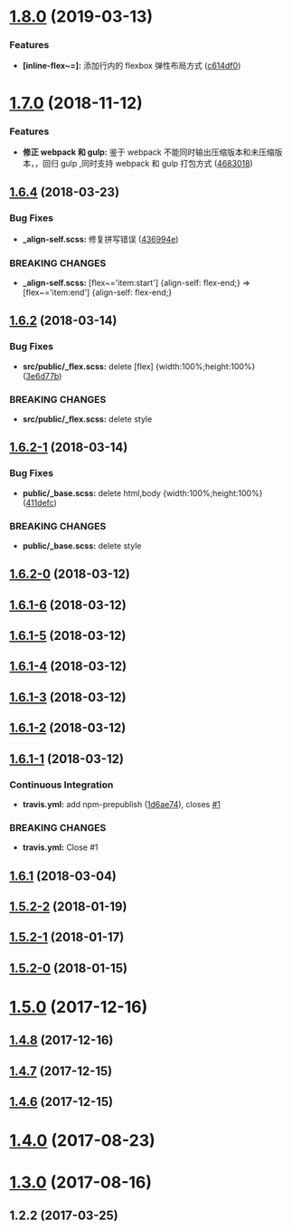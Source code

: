 # [1.8.0](https://github.com/vxhly/scss-flex/compare/v1.7.0...v1.8.0) (2019-03-13)


### Features

* **[inline-flex~=]:** 添加行内的 flexbox 弹性布局方式 ([c614df0](https://github.com/vxhly/scss-flex/commit/c614df0))



# [1.7.0](https://github.com/vxhly/scss-flex/compare/v1.6.4...v1.7.0) (2018-11-12)


### Features

* **修正 webpack 和 gulp:** 鉴于 webpack 不能同时输出压缩版本和未压缩版本，，回归 gulp ,同时支持 webpack 和 gulp 打包方式 ([4683018](https://github.com/vxhly/scss-flex/commit/4683018))



## [1.6.4](https://github.com/vxhly/scss-flex/compare/v1.6.2...v1.6.4) (2018-03-23)


### Bug Fixes

* **_align-self.scss:** 修复拼写错误 ([436994e](https://github.com/vxhly/scss-flex/commit/436994e))


### BREAKING CHANGES

* **_align-self.scss:** [flex~='item:start'] {align-self: flex-end;} => [flex~='item:end'] {align-self:
flex-end;}



## [1.6.2](https://github.com/vxhly/scss-flex/compare/v1.6.2-1...v1.6.2) (2018-03-14)


### Bug Fixes

* **src/public/_flex.scss:** delete [flex] {width:100%;height:100%} ([3e6d77b](https://github.com/vxhly/scss-flex/commit/3e6d77b))


### BREAKING CHANGES

* **src/public/_flex.scss:** delete style



## [1.6.2-1](https://github.com/vxhly/scss-flex/compare/v1.6.2-0...v1.6.2-1) (2018-03-14)


### Bug Fixes

* **public/_base.scss:** delete html,body {width:100%;height:100%} ([411defc](https://github.com/vxhly/scss-flex/commit/411defc))


### BREAKING CHANGES

* **public/_base.scss:** delete style



## [1.6.2-0](https://github.com/vxhly/scss-flex/compare/v1.6.1-6...v1.6.2-0) (2018-03-12)



## [1.6.1-6](https://github.com/vxhly/scss-flex/compare/v1.6.1-5...v1.6.1-6) (2018-03-12)



## [1.6.1-5](https://github.com/vxhly/scss-flex/compare/v1.6.1-4...v1.6.1-5) (2018-03-12)



## [1.6.1-4](https://github.com/vxhly/scss-flex/compare/v1.6.1-3...v1.6.1-4) (2018-03-12)



## [1.6.1-3](https://github.com/vxhly/scss-flex/compare/v1.6.1-2...v1.6.1-3) (2018-03-12)



## [1.6.1-2](https://github.com/vxhly/scss-flex/compare/v1.6.1-1...v1.6.1-2) (2018-03-12)



## [1.6.1-1](https://github.com/vxhly/scss-flex/compare/v1.6.1...v1.6.1-1) (2018-03-12)


### Continuous Integration

* **travis.yml:** add  npm-prepublish ([1d6ae74](https://github.com/vxhly/scss-flex/commit/1d6ae74)), closes [#1](https://github.com/vxhly/scss-flex/issues/1)


### BREAKING CHANGES

* **travis.yml:** Close #1



## [1.6.1](https://github.com/vxhly/scss-flex/compare/1.5.2-2...v1.6.1) (2018-03-04)



## [1.5.2-2](https://github.com/vxhly/scss-flex/compare/1.5.2-1...1.5.2-2) (2018-01-19)



## [1.5.2-1](https://github.com/vxhly/scss-flex/compare/1.5.2-0...1.5.2-1) (2018-01-17)



## [1.5.2-0](https://github.com/vxhly/scss-flex/compare/v1.5.0...1.5.2-0) (2018-01-15)



# [1.5.0](https://github.com/vxhly/scss-flex/compare/v1.4.8...v1.5.0) (2017-12-16)



## [1.4.8](https://github.com/vxhly/scss-flex/compare/v1.4.7...v1.4.8) (2017-12-16)



## [1.4.7](https://github.com/vxhly/scss-flex/compare/v1.4.6...v1.4.7) (2017-12-15)



## [1.4.6](https://github.com/vxhly/scss-flex/compare/v1.0.0...v1.4.6) (2017-12-15)



# [1.4.0](https://github.com/vxhly/scss-flex/compare/v1.3.0...v1.4.0) (2017-08-23)



# [1.3.0](https://github.com/vxhly/scss-flex/compare/v1.2.3...v1.3.0) (2017-08-16)



## 1.2.2 (2017-03-25)



